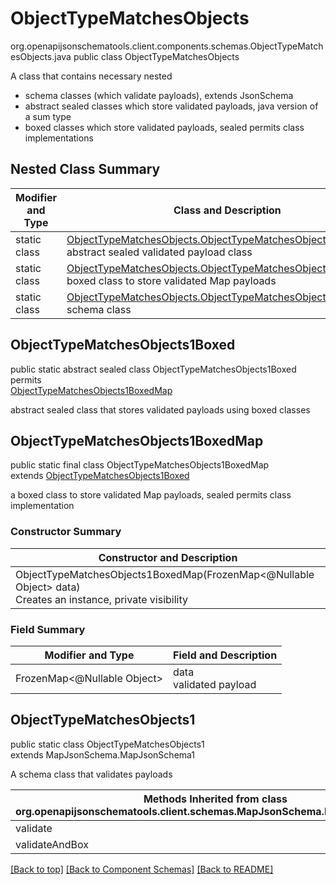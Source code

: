 # ObjectTypeMatchesObjects
org.openapijsonschematools.client.components.schemas.ObjectTypeMatchesObjects.java
public class ObjectTypeMatchesObjects

A class that contains necessary nested
- schema classes (which validate payloads), extends JsonSchema
- abstract sealed classes which store validated payloads, java version of a sum type
- boxed classes which store validated payloads, sealed permits class implementations

## Nested Class Summary
| Modifier and Type | Class and Description |
| ----------------- | ---------------------- |
| static class | [ObjectTypeMatchesObjects.ObjectTypeMatchesObjects1Boxed](#objecttypematchesobjects1boxed)<br> abstract sealed validated payload class |
| static class | [ObjectTypeMatchesObjects.ObjectTypeMatchesObjects1BoxedMap](#objecttypematchesobjects1boxedmap)<br> boxed class to store validated Map payloads |
| static class | [ObjectTypeMatchesObjects.ObjectTypeMatchesObjects1](#objecttypematchesobjects1)<br> schema class |

## ObjectTypeMatchesObjects1Boxed
public static abstract sealed class ObjectTypeMatchesObjects1Boxed<br>
permits<br>
[ObjectTypeMatchesObjects1BoxedMap](#objecttypematchesobjects1boxedmap)

abstract sealed class that stores validated payloads using boxed classes

## ObjectTypeMatchesObjects1BoxedMap
public static final class ObjectTypeMatchesObjects1BoxedMap<br>
extends [ObjectTypeMatchesObjects1Boxed](#objecttypematchesobjects1boxed)

a boxed class to store validated Map payloads, sealed permits class implementation

### Constructor Summary
| Constructor and Description |
| --------------------------- |
| ObjectTypeMatchesObjects1BoxedMap(FrozenMap<@Nullable Object> data)<br>Creates an instance, private visibility |

### Field Summary
| Modifier and Type | Field and Description |
| ----------------- | ---------------------- |
| FrozenMap<@Nullable Object> | data<br>validated payload |

## ObjectTypeMatchesObjects1
public static class ObjectTypeMatchesObjects1<br>
extends MapJsonSchema.MapJsonSchema1

A schema class that validates payloads

| Methods Inherited from class org.openapijsonschematools.client.schemas.MapJsonSchema.MapJsonSchema1 |
| ------------------------------------------------------------------ |
| validate                                                           |
| validateAndBox                                                     |

[[Back to top]](#top) [[Back to Component Schemas]](../../../README.md#Component-Schemas) [[Back to README]](../../../README.md)

